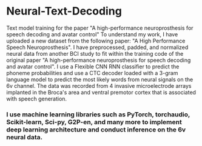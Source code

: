 # Neural-Text-Decoding
Text model training for the paper "A high-performance neuroprosthesis for speech decoding and avatar control"
To understand my work, I have uploaded a new dataset from the following paper: "A High Performance Speech Neuroprosthesis". I have preprocessed, padded, and normalized neural data from another BCI study to fit within the training code of the original paper "A high-performance neuroprosthesis for speech decoding and avatar control". I use a Flexible CNN RNN classifier to predict the phoneme probabilities and use a CTC decoder loaded with a 3-gram language model to predict the most likely words from neural signals on the 6v channel. The data was recorded from 4 invasive microelectrode arrays implanted in the Broca's area and ventral premotor cortex that is associated with speech generation.

### I use machine learning libraries such as PyTorch, torchaudio, Scikit-learn, Sci-py, G2P-en, and many more to implement deep learning architecture and conduct inference on the 6v neural data.
